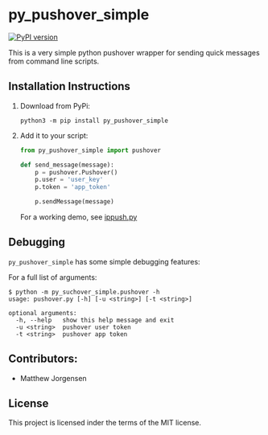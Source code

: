 py_pushover_simple
==================

[![PyPI version](https://badge.fury.io/py/py-pushover-simple.svg)](https://badge.fury.io/py/py-pushover-simple)

This is a very simple python pushover wrapper for sending quick messages from command line scripts.

## Installation Instructions

1. Download from PyPi:
    
    ```
    python3 -m pip install py_pushover_simple
    ```

2. Add it to your script:

    ```python
    from py_pushover_simple import pushover

    def send_message(message):
        p = pushover.Pushover()
        p.user = 'user_key'
        p.token = 'app_token'

        p.sendMessage(message)
    ```

    For a working demo, see [ippush.py][0]

[0]: https://code.jrgnsn.net/matthew/ip_push/src/branch/master/ippush.py

## Debugging

`py_pushover_simple` has some simple debugging features:

For a full list of arguments:

```
$ python -m py_suchover_simple.pushover -h
usage: pushover.py [-h] [-u <string>] [-t <string>]

optional arguments:
  -h, --help   show this help message and exit
  -u <string>  pushover user token
  -t <string>  pushover app token
```

## Contributors:

- Matthew Jorgensen

## License

This project is licensed inder the terms of the MIT license.